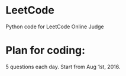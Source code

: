 # LeetCode
  Python code for LeetCode Online Judge
# Plan for coding:
  5 questions each day. Start from Aug 1st, 2016.

